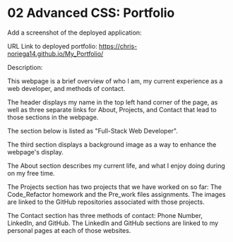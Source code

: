 # 02 Advanced CSS: Portfolio

Add a screenshot of the deployed application:

URL Link to deployed portfolio: https://chris-noriega14.github.io/My_Portfolio/

Description:

This webpage is a brief overview of who I am, my current experience as a web developer, and methods of contact.

The header displays my name in the top left hand corner of the page, as well as three separate links for About, Projects, and Contact that lead to those sections in the webpage.

The section below is listed as "Full-Stack Web Developer".

The third section displays a background image as a way to enhance the webpage's display.

The About section describes my current life, and what I enjoy doing during on my free time.

The Projects section has two projects that we have worked on so far: The Code_Refactor homework and the Pre_work files assignments. The images are linked to the GitHub repositories associated with those projects.

The Contact section has three methods of contact: Phone Number, LinkedIn, and GitHub. The LinkedIn and GitHub sections are linked to my personal pages at each of those websites. 



